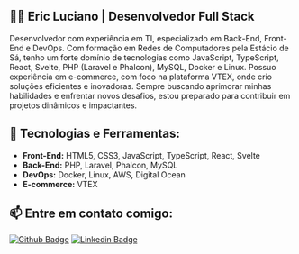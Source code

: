 ## 👨‍💻 Eric Luciano | Desenvolvedor Full Stack

Desenvolvedor com experiência em TI, especializado em Back-End, Front-End e DevOps. Com formação em Redes de Computadores pela Estácio de Sá, tenho um forte domínio de tecnologias como JavaScript, TypeScript, React, Svelte, PHP (Laravel e Phalcon), MySQL, Docker e Linux. Possuo experiência em e-commerce, com foco na plataforma VTEX, onde crio soluções eficientes e inovadoras. Sempre buscando aprimorar minhas habilidades e enfrentar novos desafios, estou preparado para contribuir em projetos dinâmicos e impactantes.

## 💼 Tecnologias e Ferramentas:

- **Front-End:** HTML5, CSS3, JavaScript, TypeScript, React, Svelte
- **Back-End:** PHP, Laravel, Phalcon, MySQL
- **DevOps:** Docker, Linux, AWS, Digital Ocean
- **E-commerce:** VTEX

## 📫 Entre em contato comigo:

[![Github Badge](https://img.shields.io/badge/GitHub--000?style=social&logo=Github&logoColor=black&link=https://github.com/ericluciano)](https://github.com/ericluciano)
[![Linkedin Badge](https://img.shields.io/badge/LinkedIn--000?style=social&logo=Linkedin&logoColor=0077B5&link=https://www.linkedin.com/in/ericluciano87/)](https://www.linkedin.com/in/ericluciano87/)
